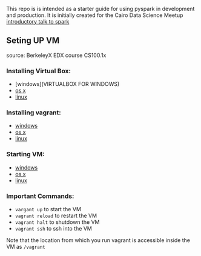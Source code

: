 This repo is is intended as a starter guide for using pyspark in development and production. It is initially created for the Cairo Data Science Meetup [introductory talk to spark](http://www.meetup.com/Cairo-Data-Science-Meetup/events/224737198/)

## Seting UP VM
source: BerkeleyX EDX course CS100.1x

### Installing Virtual Box:

- [windows](VIRTUALBOX FOR WINDOWS)
- [os x](https://youtu.be/3atHHNa2UwI)
- [linux](https://youtu.be/1_4USzcKx6g)

### Installing vagrant:

- [windows](https://youtu.be/phsPValZUOE)
- [os x](https://youtu.be/hPmawNk2XQw)
- [linux](https://youtu.be/f2cufy6wRfA)


### Starting VM:

- [windows](https://youtu.be/W_J7PESoujY)
- [os x](https://youtu.be/C5iV_g7sLjc)
- [linux](https://youtu.be/W4pv-3H2LNU)

### Important Commands:

- `vargant up` to start the VM
- `vagrant reload` to restart the VM
- `vagrant halt` to shutdown the VM
- `vagrant ssh` to ssh into the VM

Note that the location from which you run vagrant is accessible inside the VM as `/vagrant`
